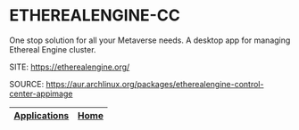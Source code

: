 # ETHEREALENGINE-CC

 One stop solution for all your Metaverse needs. A desktop app for 
 managing Ethereal Engine cluster.

 SITE: https://etherealengine.org/

 SOURCE: https://aur.archlinux.org/packages/etherealengine-control-center-appimage

 | [Applications](https://portable-linux-apps.github.io/apps.html) | [Home](https://portable-linux-apps.github.io)
 | --- | --- |
